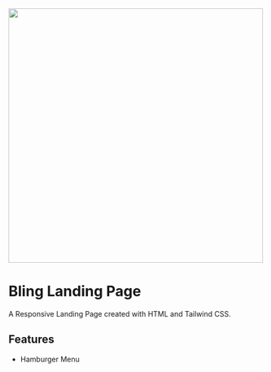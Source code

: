 <img src="https://manage-landing-pagev2.netlify.app/img/Manage-landing-page-preview.png" width="500">
<h1>Bling Landing Page</h1>
<p>A Responsive Landing Page created with HTML and Tailwind CSS.</p>
<h2>Features</h2>
<ul>
<li><p>Hamburger Menu</p></li>
</ul>
